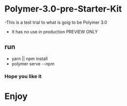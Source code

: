 # Polymer-3.0-pre-Starter-Kit

-This is a test trial to what is goig to be Polymer 3.0
- It has no use in production PREVIEW ONLY
## run 
- yarn || npm install
- polymer serve --npm
### Hope you like it
# Enjoy
